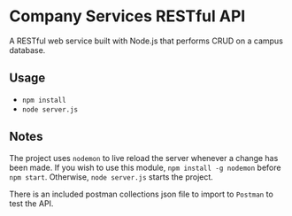 # Company Services RESTful API
A RESTful web service built with Node.js that performs CRUD on a campus database.

## Usage
- `npm install`
- `node server.js`

## Notes
The project uses `nodemon` to live reload the server whenever a change has been made. If you wish to use this module, `npm install -g nodemon` before `npm start`. Otherwise, `node server.js` starts the project.

There is an included postman collections json file to import to `Postman` to test the API.